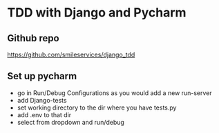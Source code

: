 # TDD with Django and Pycharm

## Github repo
https://github.com/smileservices/django_tdd

## Set up pycharm
- go in Run/Debug Configurations as you would add a new run-server
- add Django-tests
- set working directory to the dir where you have tests.py
- add .env to that dir
- select from dropdown and run/debug

